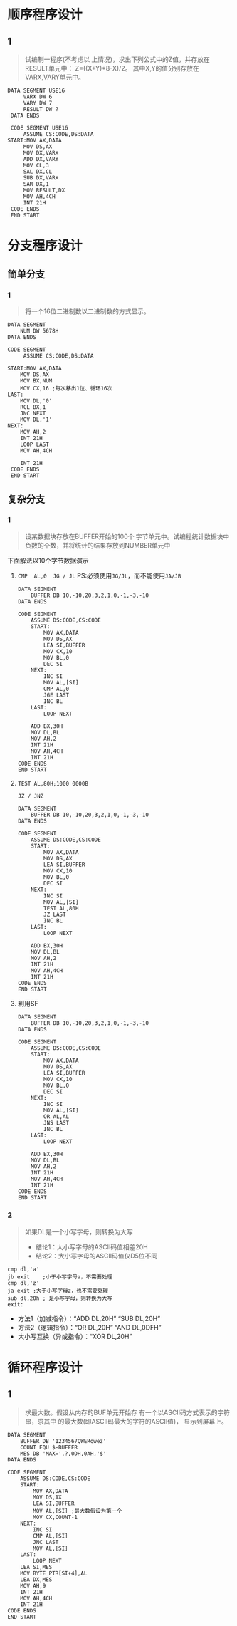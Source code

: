 # 顺序程序设计

## 1

> 试编制一程序(不考虑以 上情况)，求出下列公式中的Z值，并存放在 RESULT单元中： Z=((X+Y)*8-X)/2。  其中X,Y的值分别存放在VARX,VARY单元中。

```assembly
DATA SEGMENT USE16
     VARX DW 6
     VARY DW 7
     RESULT DW ?
 DATA ENDS
 
 CODE SEGMENT USE16
     ASSUME CS:CODE,DS:DATA
START:MOV AX,DATA
     MOV DS,AX
     MOV DX,VARX
     ADD DX,VARY
     MOV CL,3
     SAL DX,CL
     SUB DX,VARX
     SAR DX,1
     MOV RESULT,DX
     MOV AH,4CH
     INT 21H
 CODE ENDS
 END START
```

# 分支程序设计

## 简单分支

### 1

> 将一个16位二进制数以二进制数的方式显示。

```assembly
DATA SEGMENT
    NUM DW 5678H
DATA ENDS
 
CODE SEGMENT
     ASSUME CS:CODE,DS:DATA

START:MOV AX,DATA
    MOV DS,AX
    MOV BX,NUM
    MOV CX,16 ;每次移出1位、循环16次
LAST:
    MOV DL,'0'
    RCL BX,1
    JNC NEXT
    MOV DL,'1'
NEXT:
    MOV AH,2
    INT 21H
    LOOP LAST
    MOV AH,4CH

    INT 21H
 CODE ENDS
 END START
```

## 复杂分支

### 1

> 设某数据块存放在BUFFER开始的100个 字节单元中。试编程统计数据块中负数的个数，并将统计的结果存放到NUMBER单元中

下面解法以10个字节数据演示

1. `CMP  AL,0  JG / JL` PS:必须使用`JG/JL`，而不能使用`JA/JB`

   ```assembly
   DATA SEGMENT
       BUFFER DB 10,-10,20,3,2,1,0,-1,-3,-10
   DATA ENDS
   
   CODE SEGMENT
       ASSUME DS:CODE,CS:CODE
       START:
           MOV AX,DATA
           MOV DS,AX
           LEA SI,BUFFER
           MOV CX,10
           MOV BL,0
           DEC SI
       NEXT:
           INC SI
           MOV AL,[SI]
           CMP AL,0
           JGE LAST
           INC BL
       LAST:
           LOOP NEXT
       
       ADD BX,30H
       MOV DL,BL
       MOV AH,2
       INT 21H
       MOV AH,4CH
       INT 21H
   CODE ENDS
   END START
   ```

2. `TEST AL,80H;1000 0000B `

   `JZ / JNZ`

   ```assembly
   DATA SEGMENT
       BUFFER DB 10,-10,20,3,2,1,0,-1,-3,-10
   DATA ENDS
   
   CODE SEGMENT
       ASSUME DS:CODE,CS:CODE
       START:
           MOV AX,DATA
           MOV DS,AX
           LEA SI,BUFFER
           MOV CX,10
           MOV BL,0
           DEC SI
       NEXT:
           INC SI
           MOV AL,[SI]
           TEST AL,80H
           JZ LAST
           INC BL
       LAST:
           LOOP NEXT
       
       ADD BX,30H
       MOV DL,BL
       MOV AH,2
       INT 21H
       MOV AH,4CH
       INT 21H
   CODE ENDS
   END START
   ```

3. 利用SF

   ```assembly
   DATA SEGMENT
       BUFFER DB 10,-10,20,3,2,1,0,-1,-3,-10
   DATA ENDS
   
   CODE SEGMENT
       ASSUME DS:CODE,CS:CODE
       START:
           MOV AX,DATA
           MOV DS,AX
           LEA SI,BUFFER
           MOV CX,10
           MOV BL,0
           DEC SI
       NEXT:
           INC SI
           MOV AL,[SI]
           OR AL,AL
           JNS LAST
           INC BL
       LAST:
           LOOP NEXT
       
       ADD BX,30H
       MOV DL,BL
       MOV AH,2
       INT 21H
       MOV AH,4CH
       INT 21H
   CODE ENDS
   END START
   ```

### 2

> 如果DL是一个小写字母，则转换为大写
>
> * 结论1：大小写字母的ASCII码值相差20H 
> * 结论2：大小写字母的ASCII码值仅D5位不同

```assembly
cmp dl,'a'
jb exit    ;小于小写字母a，不需要处理
cmp dl,'z'
ja exit ;大于小写字母z，也不需要处理
sub dl,20h ; 是小写字母，则转换为大写
exit:
```

* 方法1（加减指令）：“ADD DL,20H” “SUB DL,20H” 
* 方法2（逻辑指令）：“OR DL,20H” “AND DL,0DFH”
* 大小写互换（异或指令）：“XOR DL,20H”

# 循环程序设计

## 1

> 求最大数。假设从内存的BUF单元开始存 有一个以ASCII码方式表示的字符串，求其中 的最大数(即ASCII码最大的字符的ASCII值)， 显示到屏幕上。

```assembly
DATA SEGMENT
    BUFFER DB '1234567QWERqwez'
    COUNT EQU $-BUFFER
    MES DB 'MAX=',?,0DH,0AH,'$'
DATA ENDS

CODE SEGMENT
    ASSUME DS:CODE,CS:CODE
    START:
        MOV AX,DATA
        MOV DS,AX
        LEA SI,BUFFER
        MOV AL,[SI] ;最大数假设为第一个
        MOV CX,COUNT-1
    NEXT:
        INC SI
        CMP AL,[SI]
        JNC LAST
        MOV AL,[SI]
    LAST:
        LOOP NEXT
    LEA SI,MES
    MOV BYTE PTR[SI+4],AL
    LEA DX,MES
    MOV AH,9
    INT 21H
    MOV AH,4CH
    INT 21H
CODE ENDS
END START
```

